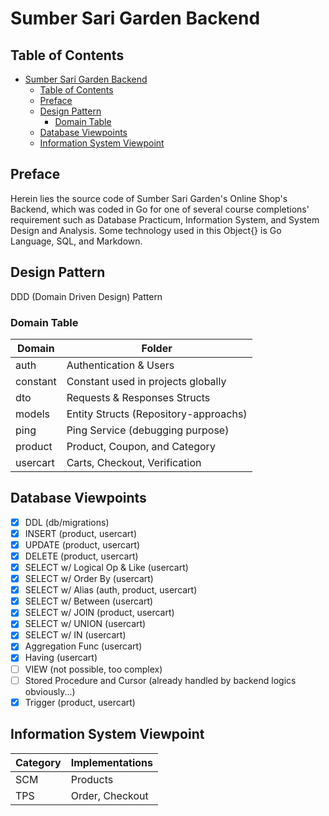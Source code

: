 # Sumber Sari Garden Backend

## Table of Contents
- [Sumber Sari Garden Backend](#sumber-sari-garden-backend)
  - [Table of Contents](#table-of-contents)
  - [Preface](#preface)
  - [Design Pattern](#design-pattern)
    - [Domain Table](#domain-table)
  - [Database Viewpoints](#database-viewpoints)
  - [Information System Viewpoint](#information-system-viewpoint)
  

## Preface
Herein lies the source code of Sumber Sari Garden's Online Shop's Backend, which was coded in Go for one of several course completions' requirement such as Database Practicum, Information System, and System Design and Analysis. Some technology used in this Object{} is Go Language, SQL, and Markdown. 

## Design Pattern
DDD (Domain Driven Design) Pattern

### Domain Table
Domain | Folder
-------|--------------
auth   | Authentication & Users
constant | Constant used in projects globally
dto | Requests & Responses Structs
models | Entity Structs (Repository-approachs)
ping | Ping Service (debugging purpose)
product | Product, Coupon, and Category
usercart | Carts, Checkout, Verification

## Database Viewpoints
- [x] DDL (db/migrations)
- [x] INSERT (product, usercart)
- [x] UPDATE (product, usercart)
- [x] DELETE (product, usercart)
- [x] SELECT w/ Logical Op & Like (usercart)
- [x] SELECT w/ Order By (usercart)
- [x] SELECT w/ Alias (auth, product, usercart)
- [x] SELECT w/ Between (usercart)
- [x] SELECT w/ JOIN (product, usercart)
- [x] SELECT w/ UNION (usercart)
- [x] SELECT w/ IN (usercart)
- [x] Aggregation Func (usercart)
- [x] Having (usercart)
- [ ] VIEW (not possible, too complex)
- [ ] Stored Procedure and Cursor (already handled by backend logics obviously...)
- [x] Trigger (product, usercart)

## Information System Viewpoint
Category | Implementations
-------- | ---------------
SCM      | Products
TPS      | Order, Checkout
